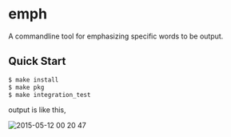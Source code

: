 emph
============

A commandline tool for emphasizing specific words to be output.

## Quick Start

```sh
$ make install
$ make pkg
$ make integration_test
```

output is like this,

![2015-05-12 00 20 47](https://cloud.githubusercontent.com/assets/1106556/7568466/f2be69d2-f83d-11e4-8e20-8f31fb4a3650.png)
